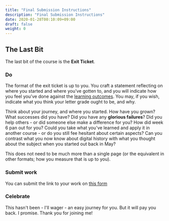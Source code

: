 ```yaml
---
title: "Final Submission Instructions"
description: "Final Submission Instructions"
date: 2020-01-28T00:10:09+09:00
draft: false
weight: 0
---
```


## The Last Bit

The last bit of the course is the **Exit Ticket**.

### Do

The format of the exit ticket is up to you. You craft a statement reflecting on where you started and where you’ve gotten to, and you will indicate how you feel you’ve done against the [learning outcomes](https://craftingdh.netlify.com/docs/2-learning-outcomes). You may, if you wish, indicate what you think your letter grade ought to be, and why.

Think about your journey, and where you started. How have you grown? What successes did you have? Did you have any **glorious failures**? Did you help others - or did someone else make a difference for you? How did week 6 pan out for you? Could you take what you've learned and apply it in another course - or do you still fee hesitant about certain aspects? Can you contrast what you now know about digital history with what you thought about the subject when you started out back in May?

This does not need to be much more than a single page (or the equivalent in other formats; how you measure that is up to you).

### Submit work

You can submit the link to your work on [this form](https://docs.google.com/forms/d/e/1FAIpQLSc3iURU-J6usI6994Hm9MkBsIViOEbnoIyqtxhmhXbFW8raAw/viewform?usp=sf_link)

### Celebrate

This hasn't been - I'll wager - an easy journey for you. But it will pay you back. I promise. Thank you for joining me!
